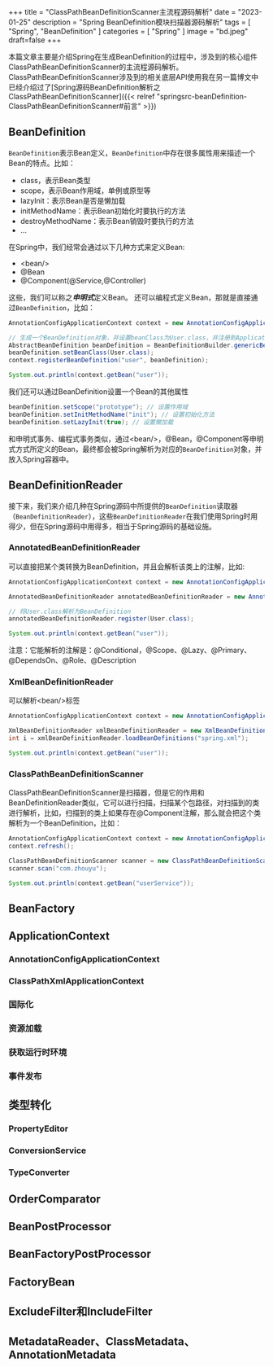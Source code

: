 +++
title = "ClassPathBeanDefinitionScanner主流程源码解析"
date = "2023-01-25"
description = "Spring BeanDefinition模块扫描器源码解析"
tags = [
    "Spring",
    "BeanDefinition"
]
categories = [
    "Spring"
]
image = "bd.jpeg"
draft=false
+++

本篇文章主要是介绍Spring在生成BeanDefinition的过程中，涉及到的核心组件ClassPathBeanDefinitionScanner的主流程源码解析。ClassPathBeanDefinitionScanner涉及到的相关底层API使用我在另一篇博文中已经介绍过了[Spring源码BeanDefinition解析之ClassPathBeanDefinitionScanner]({{< relref "springsrc-beanDefinition-ClassPathBeanDefinitionScanner#前言" >}})
<!--more-->

## BeanDefinition
`BeanDefinition`表示Bean定义，`BeanDefinition`中存在很多属性用来描述一个Bean的特点。比如：
* class，表示Bean类型
* scope，表示Bean作用域，单例或原型等
* lazyInit：表示Bean是否是懒加载
* initMethodName：表示Bean初始化时要执行的方法
* destroyMethodName：表示Bean销毁时要执行的方法
* ...

在Spring中，我们经常会通过以下几种方式来定义Bean:
* \<bean/>
* @Bean
* @Component(@Service,@Controller)

这些，我们可以称之***申明式***定义Bean。
还可以编程式定义Bean，那就是直接通过`BeanDefinition`，比如：
```java
AnnotationConfigApplicationContext context = new AnnotationConfigApplicationContext(AppConfig.class);

// 生成一个BeanDefinition对象，并设置beanClass为User.class，并注册到ApplicationContext中
AbstractBeanDefinition beanDefinition = BeanDefinitionBuilder.genericBeanDefinition().getBeanDefinition();
beanDefinition.setBeanClass(User.class);
context.registerBeanDefinition("user", beanDefinition);

System.out.println(context.getBean("user"));
```
我们还可以通过BeanDefinition设置一个Bean的其他属性
```java
beanDefinition.setScope("prototype"); // 设置作用域
beanDefinition.setInitMethodName("init"); // 设置初始化方法
beanDefinition.setLazyInit(true); // 设置懒加载
```
和申明式事务、编程式事务类似，通过\<bean/>，@Bean，@Component等申明式方式所定义的Bean，最终都会被Spring解析为对应的`BeanDefinition`对象，并放入Spring容器中。
## BeanDefinitionReader
接下来，我们来介绍几种在Spring源码中所提供的`BeanDefinition`读取器（`BeanDefinitionReader`），这些`BeanDefinitionReader`在我们使用Spring时用得少，但在Spring源码中用得多，相当于Spring源码的基础设施。
### AnnotatedBeanDefinitionReader
可以直接把某个类转换为BeanDefinition，并且会解析该类上的注解，比如:
```java
AnnotationConfigApplicationContext context = new AnnotationConfigApplicationContext(AppConfig.class);

AnnotatedBeanDefinitionReader annotatedBeanDefinitionReader = new AnnotatedBeanDefinitionReader(context);

// 将User.class解析为BeanDefinition
annotatedBeanDefinitionReader.register(User.class);

System.out.println(context.getBean("user"));
```
注意：它能解析的注解是：@Conditional，@Scope、@Lazy、@Primary、@DependsOn、@Role、@Description
### XmlBeanDefinitionReader
可以解析\<bean/>标签
```java
AnnotationConfigApplicationContext context = new AnnotationConfigApplicationContext(AppConfig.class);

XmlBeanDefinitionReader xmlBeanDefinitionReader = new XmlBeanDefinitionReader(context);
int i = xmlBeanDefinitionReader.loadBeanDefinitions("spring.xml");

System.out.println(context.getBean("user"));
```
### ClassPathBeanDefinitionScanner
ClassPathBeanDefinitionScanner是扫描器，但是它的作用和BeanDefinitionReader类似，它可以进行扫描，扫描某个包路径，对扫描到的类进行解析，比如，扫描到的类上如果存在@Component注解，那么就会把这个类解析为一个BeanDefinition，比如：
```java
AnnotationConfigApplicationContext context = new AnnotationConfigApplicationContext();
context.refresh();

ClassPathBeanDefinitionScanner scanner = new ClassPathBeanDefinitionScanner(context);
scanner.scan("com.zhouyu");

System.out.println(context.getBean("userService"));
```
## BeanFactory
## ApplicationContext
### AnnotationConfigApplicationContext
### ClassPathXmlApplicationContext
### 国际化
### 资源加载
### 获取运行时环境
### 事件发布
## 类型转化
### PropertyEditor
### ConversionService
### TypeConverter
## OrderComparator
## BeanPostProcessor
## BeanFactoryPostProcessor
## FactoryBean
## ExcludeFilter和IncludeFilter
## MetadataReader、ClassMetadata、AnnotationMetadata